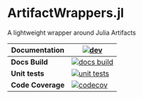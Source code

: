 # ArtifactWrappers.jl

A lightweight wrapper around Julia Artifacts

| **Documentation**    | [![dev][docs-dev-img]][docs-dev-url]             |
|----------------------|--------------------------------------------------|
| **Docs Build**       | [![docs build][docs-bld-img]][docs-bld-url]      |
| **Unit tests**       | [![unit tests][unit-tests-img]][unit-tests-url]  |
| **Code Coverage**    | [![codecov][codecov-img]][codecov-url]           |

[docs-bld-img]: https://github.com/CliMA/ArtifactWrappers.jl/workflows/Documentation/badge.svg
[docs-bld-url]: https://github.com/CliMA/ArtifactWrappers.jl/actions?query=workflow%3ADocumentation

[docs-dev-img]: https://img.shields.io/badge/docs-dev-blue.svg
[docs-dev-url]: https://CliMA.github.io/ArtifactWrappers.jl/dev/

[unit-tests-img]: https://github.com/CliMA/ArtifactWrappers.jl/actions/workflows/ci.yml/badge.svg
[unit-tests-url]: https://github.com/CliMA/ArtifactWrappers.jl/actions/workflows/ci.yml

[codecov-img]: https://codecov.io/gh/CliMA/ArtifactWrappers.jl/branch/main/graph/badge.svg
[codecov-url]: https://codecov.io/gh/CliMA/ArtifactWrappers.jl
